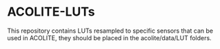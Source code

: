 # ACOLITE-LUTs
This repository contains LUTs resampled to specific sensors that can be used in ACOLITE, they should be placed in the acolite/data/LUT folders.
